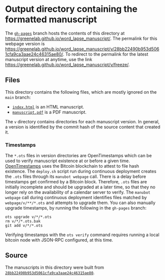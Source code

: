 # Output directory containing the formatted manuscript

The [`gh-pages`](https://github.com/greenelab/word_lapse_manuscript/tree/gh-pages) branch hosts the contents of this directory at <https://greenelab.github.io/word_lapse_manuscript/>.
The permalink for this webpage version is <https://greenelab.github.io/word_lapse_manuscript/v/28bb22490b953d5061cfa9ca3aae24c46315ae80/>.
To redirect to the permalink for the latest manuscript version at anytime, use the link <https://greenelab.github.io/word_lapse_manuscript/v/freeze/>.

## Files

This directory contains the following files, which are mostly ignored on the `main` branch:

+ [`index.html`](index.html) is an HTML manuscript.
+ [`manuscript.pdf`](manuscript.pdf) is a PDF manuscript.

The `v` directory contains directories for each manuscript version.
In general, a version is identified by the commit hash of the source content that created it.

### Timestamps

The `*.ots` files in version directories are OpenTimestamps which can be used to verify manuscript existence at or before a given time.
[OpenTimestamps](https://opentimestamps.org/) uses the Bitcoin blockchain to attest to file hash existence.
The `deploy.sh` script run during continuous deployment creates the `.ots` files through its `manubot webpage` call.
There is a delay before timestamps get confirmed by a Bitcoin block.
Therefore, `.ots` files are initially incomplete and should be upgraded at a later time, so that they no longer rely on the availability of a calendar server to verify.
The `manubot webpage` call during continuous deployment identifies files matched by `webpage/v/**/*.ots` and attempts to upgrade them.
You can also manually upgrade timestamps, by running the following in the `gh-pages` branch:

```shell
ots upgrade v/*/*.ots
rm v/*/*.ots.bak
git add v/*/*.ots
```

Verifying timestamps with the `ots verify` command requires running a local bitcoin node with JSON-RPC configured, at this time.

## Source

The manuscripts in this directory were built from
[`28bb22490b953d5061cfa9ca3aae24c46315ae80`](https://github.com/greenelab/word_lapse_manuscript/commit/28bb22490b953d5061cfa9ca3aae24c46315ae80).
